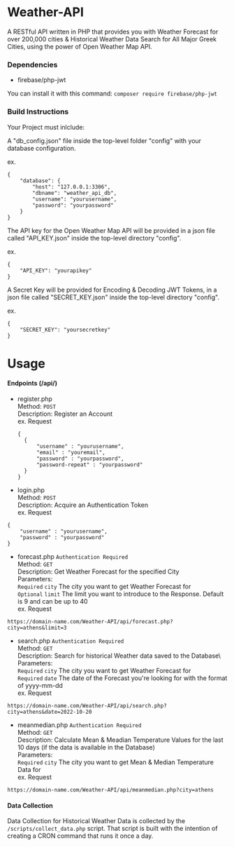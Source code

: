 # Weather-API
A RESTful API written in PHP that provides you with Weather Forecast for over 200,000 cities &amp; Historical Weather Data Search for All Major Greek Cities, using the power of Open Weather Map API.

### Dependencies
 - firebase/php-jwt
 
 You can install it with this command: `composer require firebase/php-jwt`

### Build Instructions
Your Project must inlclude:

A "db_config.json" file inside the top-level folder "config" with your database configuration.

ex.
```
{
    "database": {
        "host": "127.0.0.1:3306",
        "dbname": "weather_api_db",
        "username": "yourusername",
        "password": "yourpassword"
    }
}
```

The API key for the Open Weather Map API will be provided in a json file called "API_KEY.json" inside the top-level directory "config".

ex.
```
{
    "API_KEY": "yourapikey"
}
```
A Secret Key will be provided for Encoding & Decoding JWT Tokens, in a json file called "SECRET_KEY.json" inside the top-level directory "config".

ex.
```
{
    "SECRET_KEY": "yoursecretkey"
}
```

# Usage

#### Endpoints (/api/)
- register.php\
  Method: `POST`\
  Description: Register an Account\
  ex. Request
  ```
  {
    {
        "username" : "yourusername",
        "email" : "youremail",
        "password" : "yourpassword",
        "password-repeat" : "yourpassword"
    }
  }
  ```
- login.php\
Method: `POST`\
Description: Acquire an Authentication Token\
ex. Request
```
{
    "username" : "yourusername",
    "password" : "yourpassword"
}
```
- forecast.php `Authentication Required`\
Method: `GET`\
Description: Get Weather Forecast for the specified City\
Parameters:\
`Required` `city`  The city you want to get Weather Forecast for\
`Optional` `limit`  The limit you want to introduce to the Response. Default is 9 and can be up to 40\
ex. Request
```
https://domain-name.com/Weather-API/api/forecast.php?city=athens&limit=3
```
- search.php `Authentication Required`\
Method: `GET`\
Description: Search for historical Weather data saved to the Database\ 
Parameters:\
`Required` `city`  The city you want to get Weather Forecast for\
`Required` `date`  The date of the Forecast you're looking for with the format of yyyy-mm-dd \
ex. Request
```
https://domain-name.com/Weather-API/api/search.php?city=athens&date=2022-10-20
```
- meanmedian.php `Authentication Required`\
Method: `GET`\
Description: Calculate Mean & Meadian Temperature Values for the last 10 days (if the data is available in the Database)\
Parameters:\
`Required` `city`  The city you want to get Mean & Median Temperature Data for\
ex. Request
```
https://domain-name.com/Weather-API/api/meanmedian.php?city=athens
```

#### Data Collection
Data Collection for Historical Weather Data is collected by the `/scripts/collect_data.php` script. That script is built with the intention of creating a CRON command that runs it once a day.
